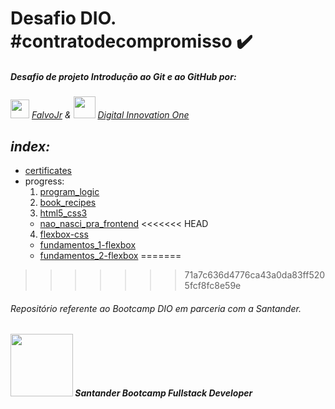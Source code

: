 # Desafio DIO. #contratodecompromisso :heavy_check_mark:

##### *Desafio de projeto Introdução ao Git e ao GitHub por:*

*<img src="https://avatars.githubusercontent.com/u/730492" width="30"> [FalvoJr](https://github.com/falvojr)   &   <img src="https://avatars.githubusercontent.com/u/26231823" width="35"> [Digital Innovation One](https://github.com/digitalinnovationone)*

## *index:*

- [certificates](certificates)
- progress:
  1. [program_logic](https://github.com/wesleyvlk/dio.-desafio_github/tree/main/progress/1-program_logic)
  2. [book_recipes](https://github.com/wesleyvlk/book_recipes)
  3. [html5_css3](https://github.com/wesleyvlk/dio.-desafio_github/tree/main/progress/3-html5_css3)
    - [nao_nasci_pra_frontend](https://github.com/wesleyvlk/dio.-desafio_github/tree/main/progress/3-html5_css3/nao_nasci_pra_frontend)
<<<<<<< HEAD
  4. [flexbox-css](https://github.com/wesleyvlk/dio.-desafio_github/tree/main/progress/4-flexbox-css)
    - [fundamentos_1-flexbox](https://github.com/wesleyvlk/dio.-desafio_github/tree/main/progress/4-flexbox-css/f1-flexbox)
    - [fundamentos_2-flexbox](https://github.com/wesleyvlk/dio.-desafio_github/tree/main/progress/4-flexbox-css/f2-flexbox)
=======
>>>>>>> 71a7c636d4776ca43a0da83ff5205fcf8fc8e59e

###### *Repositório referente ao Bootcamp DIO em parceria com a Santander.*
###### **<img src="https://hermes.digitalinnovation.one/tracks/800fd098-3eef-45e9-9544-544ae396076c.png" width=100>  Santander Bootcamp Fullstack Developer**
